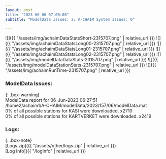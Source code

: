 ```yaml
---
layout: post
title: "2023-06-06 07:00:00"
subtitle: "ModelData Issues: 2; A-CHAIM System Issues: 0"

---
```


![]({{ "/assets/img/achaimDataStatsShort-2315707.png" | relative_url }})
![]({{ "/assets/img/achaimDataStatsLong00-2315707.png" | relative_url }})
![]({{ "/assets/img/achaimDataStatsLong01-2315707.png" | relative_url }})
![]({{ "/assets/img/achaimDataStatsLong02-2315707.png" | relative_url }})
![]({{ "/assets/img/modelDataDataStats-2315707.png" | relative_url }})
![]({{ "/assets/img/modelDataStationStats-2315707.png" | relative_url }})
![]({{ "/assets/img/achaimRunTime-2315707.png" | relative_url }})


### ModelData Issues:  
  
{: .box-warning}  
 ModelData report for 06-Jun-2023 06:27:51   
 /home2/achaim1/A-CHAIM/modelData/2023/157/06/modelData.mat   
 0% of all possible stations for KASI were downloaded. x2710   
 0% of all possible stations for KARTVERKET were downloaded. x2419   
  


### Logs:  
  
{: .box-note}  
[Logs.zip]({{ "/assets/other/logs.zip" | relative_url }})  
[Log Info]({{ "/logInfo" | relative_url }})  
